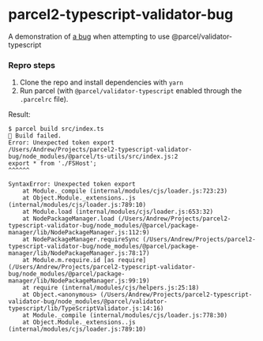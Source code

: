 # parcel2-typescript-validator-bug
A demonstration of [a bug](https://github.com/parcel-bundler/parcel/issues/4136) when attempting to use @parcel/validator-typescript

### Repro steps
1. Clone the repo and install dependencies with `yarn`
2. Run parcel (with `@parcel/validator-typescript` enabled through the `.parcelrc` file).

Result:

```
$ parcel build src/index.ts
🚨 Build failed.
Error: Unexpected token export
/Users/Andrew/Projects/parcel2-typescript-validator-bug/node_modules/@parcel/ts-utils/src/index.js:2
export * from './FSHost';
^^^^^^

SyntaxError: Unexpected token export
    at Module._compile (internal/modules/cjs/loader.js:723:23)
    at Object.Module._extensions..js (internal/modules/cjs/loader.js:789:10)
    at Module.load (internal/modules/cjs/loader.js:653:32)
    at NodePackageManager.load (/Users/Andrew/Projects/parcel2-typescript-validator-bug/node_modules/@parcel/package-manager/lib/NodePackageManager.js:112:9)
    at NodePackageManager.requireSync (/Users/Andrew/Projects/parcel2-typescript-validator-bug/node_modules/@parcel/package-manager/lib/NodePackageManager.js:78:17)
    at Module.m.require.id [as require] (/Users/Andrew/Projects/parcel2-typescript-validator-bug/node_modules/@parcel/package-manager/lib/NodePackageManager.js:99:19)
    at require (internal/modules/cjs/helpers.js:25:18)
    at Object.<anonymous> (/Users/Andrew/Projects/parcel2-typescript-validator-bug/node_modules/@parcel/validator-typescript/lib/TypeScriptValidator.js:14:16)
    at Module._compile (internal/modules/cjs/loader.js:778:30)
    at Object.Module._extensions..js (internal/modules/cjs/loader.js:789:10)

```